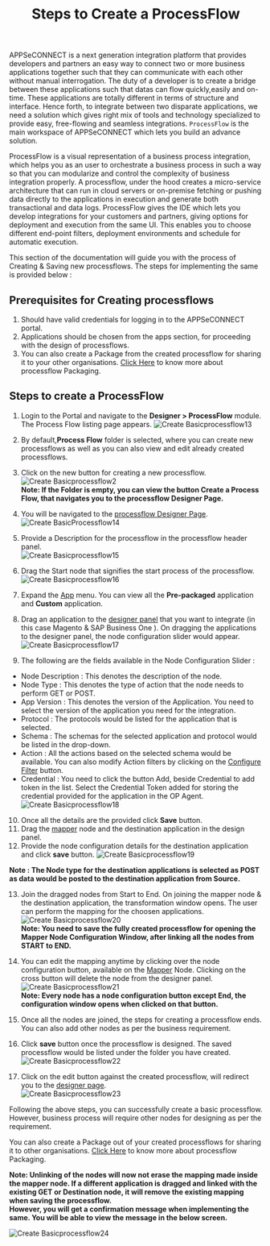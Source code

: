﻿---
title: "Steps to Create a ProcessFlow"
toc: true
description: "Steps to Create a ProcessFlow"
keywords: "ProcessFlow, Create, Build, Design"
tag: developers
category: "Getting Started"
menus: 
   gettingstarted:
        title: "Steps to Create a ProcessFlow"
        weight: 11
        icon: fa fa-wpexplorer
        identifier: creatingprocessflow
---

APPSeCONNECT is a next generation integration platform that provides developers and partners an easy way to connect two or more business applications 
together such that they can communicate with each other without manual interrogation. The duty of a developer is to create a bridge between these applications 
such that datas can flow quickly,easily and on-time. These applications are totally different in terms of structure and interface. Hence forth, to integrate 
between two disparate applications, we need a solution which gives right mix of tools and technology specialized to provide easy, free-flowing and seamless integrations.
`ProcessFlow` is the main workspace of APPSeCONNECT which lets you build an advance solution.

ProcessFlow is a visual representation of a business process integration, which helps you as an user to orchestrate a business process in such a way so that you can 
modularize and control the complexity of business integration properly. A processflow, under the hood creates a micro-service architecture that can run in cloud servers 
or on-premise fetching or pushing data directly to the applications in execution and generate both transactional and data logs. ProcessFlow gives the IDE which lets you 
develop integrations for your customers and partners, giving options for deployment and execution from the same UI. This enables you to choose different end-point filters, 
deployment environments and schedule for automatic execution.

This section of the documentation will guide you with the process of Creating & Saving new processflows. The steps for implementing the same is provided below :

## Prerequisites for Creating processflows

1. Should have valid credentials for logging in to the APPSeCONNECT portal.
2. Applications should be chosen from the apps section, for proceeding with the design of processflows.
3. You can also create a Package from the created processflow for sharing it to your other organisations. [Click Here](/processflow/processflow-packaging-overview/) to know more about processflow Packaging.

## Steps to create a ProcessFlow

1)	Login to the Portal and navigate to the **Designer > ProcessFlow** module. The Process Flow listing page appears.
![Create Basicprocessflow13](/staticfiles/processflow/media/create-basicprocessflow13.png)

2)	By default,**Process Flow** folder is selected, where you can create new processflows as well as you can also view and edit already created processflows.

3)	Click on the new button for creating a new processflow.  
![Create Basicprocessflow2](/staticfiles/processflow/media/create-basicprocessflow2.png)   
**Note: If the Folder is empty, you can view the button Create a Process Flow, that navigates 
you to the processflow Designer Page.** 

4)	You will be navigated to the [processflow Designer Page](/processflow/components-of-processflow/).     
![Create BasicProcessflow14](/staticfiles/processflow/media/create-basicprocessflow14.png)

5)	Provide a Description for the processflow in the processflow header panel.        
![Create Basicprocessflow15](/staticfiles/processflow/media/create-basicprocessflow15.png)

6)	Drag the Start node that signifies the start process of the processflow.    
![Create Basicprocessflow16](/staticfiles/processflow/media/create-basicprocessflow16.png)     

7)	Expand the [App](/processflow/processflow-app/) menu. You can view all the **Pre-packaged** application and **Custom** application.    
8)	Drag an application to the [designer panel](/processflow/components-of-processflow/) that you want to integrate 
    (in this case Magento & SAP Business One ). On dragging the applications to the designer panel, the node configuration 
    slider would appear.        
![Create Basicprocessflow17](/staticfiles/processflow/media/create-basicprocessflow17.png)      

9)	The following are the fields available in the Node Configuration Slider : 

* Node Description : This denotes the description of the node.  
* Node Type : This denotes the type of action that the node needs to perform GET or POST.   
* App Version : This denotes the version of the Application. You need to select the version of the application you need for the integration.  
* Protocol : The protocols would be listed for the application that is selected.     
* Schema : The schemas for the selected application and protocol would be listed in the drop-down.   
* Action : All the actions based on the selected schema would be available. You can also modify Action filters by clicking on the [Configure Filter](/transformation/working-with-schemas-action-filter/) button.   
* Credential : You need to click the button Add, beside Credential to add token in the list. Select the Credential Token added for storing the credential provided for the application in the OP Agent.    
 ![Create Basicprocessflow18](/staticfiles/processflow/media/create-basicprocessflow18.png)    
10)	Once all the details are the provided click **Save** button.       
11)	Drag the [mapper](/processflow/working-with-mapper/) node and the destination application in the design panel.     
12)	Provide the node configuration details for the destination application and click **save** button. 
![Create Basicprocessflow19](/staticfiles/processflow/media/create-basicprocessflow19.png)     

**Note : The Node type for the destination applications is selected as POST as data would be posted to the destination application from Source.** 

13)	Join the dragged nodes from Start to End. On joining the mapper node & the destination application, the transformation window opens. The user can perform the mapping for the choosen applications.      
![Create Basicprocessflow20](/staticfiles/processflow/media/create-basicprocessflow20.png)    
**Note: You need to save the fully created processflow for opening the Mapper Node Configuration Window, after linking all the nodes from START to END.**

14)	You can edit the mapping anytime by clicking over the node configuration button, available on the [Mapper](/processflow/working-with-mapper/) Node. Clicking on the cross button will delete the node from the designer panel.      
![Create Basicprocessflow21](/staticfiles/processflow/media/create-basicprocessflow21.png)   
**Note: Every node has a node configuration button except End, the configuration window opens when clicked on that button.**    
15)	Once all the nodes are joined, the steps for creating a processflow ends. You can also add other nodes as per the business requirement.       
16)	Click **save** button once the processflow is designed. The saved processflow would be listed under the folder you have created.         
![Create Basicprocessflow22](/staticfiles/processflow/media/create-basicprocessflow22.png)    
17)	Click on the edit button against the created processflow, will redirect you to the [designer page](/processflow/components-of-processflow/).       
![Create Basicprocessflow23](/staticfiles/processflow/media/create-basicprocessflow23.png)   

Following the above steps, you can successfully create a basic processflow. However, business process will require other nodes for designing as per the requirement.  

You can also create a Package out of your created processflows for sharing it to other organisations. [Click Here](/processflow/processflow-packaging-overview/) to know more about processflow Packaging.

**Note: Unlinking of the nodes will now not erase the mapping made inside the mapper node. If a different application is dragged and linked with the existing GET or Destination node, it will remove the existing mapping when saving the processflow.  
However, you will get a confirmation message when implementing the same. You will be able to view the message in the below screen.**

![Create Basicprocessflow24](/staticfiles/processflow/media/create-basicprocessflow24.png)